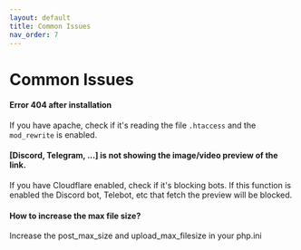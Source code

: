 ```yaml
---
layout: default
title: Common Issues
nav_order: 7
---
```


# Common Issues

#### Error 404 after installation
If you have apache, check if it's reading the file `.htaccess` and the `mod_rewrite` is enabled.

#### [Discord, Telegram, ...] is not showing the image/video preview of the link.
If you have Cloudflare enabled, check if it's blocking bots. If this function is enabled the Discord bot, Telebot, etc that fetch the preview will be blocked.

#### How to increase the max file size?
Increase the post_max_size and upload_max_filesize in your php.ini